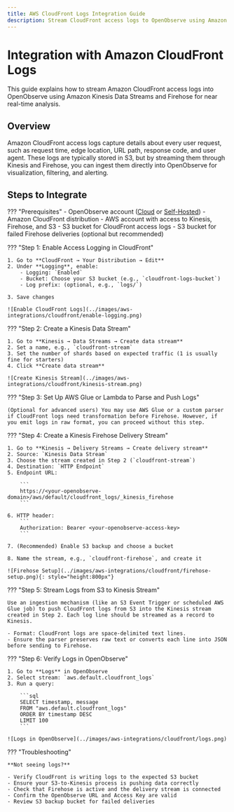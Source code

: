 ```yaml
---
title: AWS CloudFront Logs Integration Guide
description: Stream CloudFront access logs to OpenObserve using Amazon Kinesis Streams and Firehose for real-time observability.
---
```


# Integration with Amazon CloudFront Logs

This guide explains how to stream Amazon CloudFront access logs into OpenObserve using Amazon Kinesis Data Streams and Firehose for near real-time analysis.

## Overview

Amazon CloudFront access logs capture details about every user request, such as request time, edge location, URL path, response code, and user agent. These logs are typically stored in S3, but by streaming them through Kinesis and Firehose, you can ingest them directly into OpenObserve for visualization, filtering, and alerting.

## Steps to Integrate

??? "Prerequisites"
    - OpenObserve account ([Cloud](https://cloud.openobserve.ai/web/) or [Self-Hosted](../../../quickstart/#self-hosted-installation))
    - Amazon CloudFront distribution
    - AWS account with access to Kinesis, Firehose, and S3
    - S3 bucket for CloudFront access logs
    - S3 bucket for failed Firehose deliveries (optional but recommended)

??? "Step 1: Enable Access Logging in CloudFront"

    1. Go to **CloudFront → Your Distribution → Edit**
    2. Under **Logging**, enable:
        - Logging: `Enabled`
        - Bucket: Choose your S3 bucket (e.g., `cloudfront-logs-bucket`)
        - Log prefix: (optional, e.g., `logs/`)

    3. Save changes

    ![Enable CloudFront Logs](../images/aws-integrations/cloudfront/enable-logging.png)

??? "Step 2: Create a Kinesis Data Stream"

    1. Go to **Kinesis → Data Streams → Create data stream**
    2. Set a name, e.g., `cloudfront-stream`
    3. Set the number of shards based on expected traffic (1 is usually fine for starters)
    4. Click **Create data stream**

    ![Create Kinesis Stream](../images/aws-integrations/cloudfront/kinesis-stream.png)

??? "Step 3: Set Up AWS Glue or Lambda to Parse and Push Logs"

    (Optional for advanced users) You may use AWS Glue or a custom parser if CloudFront logs need transformation before Firehose. However, if you emit logs in raw format, you can proceed without this step.

??? "Step 4: Create a Kinesis Firehose Delivery Stream"

    1. Go to **Kinesis → Delivery Streams → Create delivery stream**
    2. Source: `Kinesis Data Stream`
    3. Choose the stream created in Step 2 (`cloudfront-stream`)
    4. Destination: `HTTP Endpoint`
    5. Endpoint URL:

        ```
        https://<your-openobserve-domain>/aws/default/cloudfront_logs/_kinesis_firehose
        ```

    6. HTTP header:
        ```
        Authorization: Bearer <your-openobserve-access-key>
        ```

    7. (Recommended) Enable S3 backup and choose a bucket

    8. Name the stream, e.g., `cloudfront-firehose`, and create it

    ![Firehose Setup](../images/aws-integrations/cloudfront/firehose-setup.png){: style="height:800px"}

??? "Step 5: Stream Logs from S3 to Kinesis Stream"

    Use an ingestion mechanism (like an S3 Event Trigger or scheduled AWS Glue job) to push CloudFront logs from S3 into the Kinesis stream created in Step 2. Each log line should be streamed as a record to Kinesis.

    - Format: CloudFront logs are space-delimited text lines.
    - Ensure the parser preserves raw text or converts each line into JSON before sending to Firehose.

??? "Step 6: Verify Logs in OpenObserve"

    1. Go to **Logs** in OpenObserve
    2. Select stream: `aws.default.cloudfront_logs`
    3. Run a query:

        ```sql
        SELECT timestamp, message
        FROM "aws.default.cloudfront_logs"
        ORDER BY timestamp DESC
        LIMIT 100
        ```

    ![Logs in OpenObserve](../images/aws-integrations/cloudfront/logs.png)

??? "Troubleshooting"

    **Not seeing logs?**
    
    - Verify CloudFront is writing logs to the expected S3 bucket
    - Ensure your S3-to-Kinesis process is pushing data correctly
    - Check that Firehose is active and the delivery stream is connected
    - Confirm the OpenObserve URL and Access Key are valid
    - Review S3 backup bucket for failed deliveries
